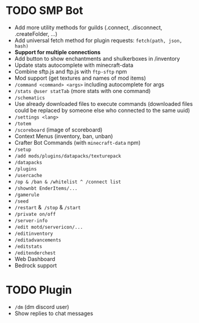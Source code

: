 # TODO SMP Bot

+ Add more utility methods for guilds (.connect, .disconnect, .createFolder, ...)
+ Add universal fetch method for plugin requests: `fetch(path, json, hash)`
+ **Support for multiple connections**
+ Add button to show enchantments and shulkerboxes in /inventory
+ Update stats autocomplete with minecraft-data
+ Combine sftp.js and ftp.js with `ftp-sftp` npm
+ Mod support (get textures and names of mod items)
+ `/command <command> <args>` including autocomplete for args
+ `/stats @user statTab` (more stats with one command)
+ `/schematics`
+ Use already downloaded files to execute commands (downloaded files could be replaced by someone else who connected to the same uuid)
+ `/settings <lang>`
+ `/totem`
+ `/scoreboard` (image of scoreboard)
+ Context Menus (inventory, ban, unban)
+ Crafter Bot Commands (with `minecraft-data` npm)
+ `/setup`
+ `/add mods/plugins/datapacks/texturepack`
+ `/datapacks`
+ `/plugins`
+ `/usercache`
+ `/op & /ban & /whitelist ^ /connect list`
+ `/shownbt EnderItems/...`
+ `/gamerule`
+ `/seed`
+ `/restart` &` /stop` & `/start`
+ `/private on/off`
+ `/server-info`
+ `/edit motd/servericon/...`
+ `/editinventory`
+ `/editadvancements`
+ `/editstats`
+ `/editenderchest`
+ Web Dashboard
+ Bedrock support

# TODO Plugin
+ `/dm` (dm discord user)
+ Show replies to chat messages